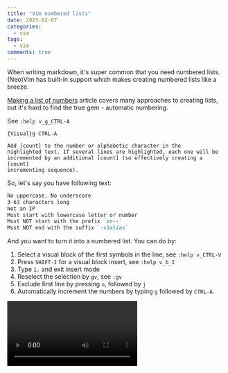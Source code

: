 ```yaml
---
title: "Vim numbered lists"
date: 2023-02-07
categories:
  - vim
tags:
  - vim
comments: true
---
```


When writing markdown, it's super common that you need numbered lists.
(Neo)Vim has built-in support which makes creating numbered lists like
a breeze.

[Making a list of numbers](https://vim.fandom.com/wiki/Making_a_list_of_numbers)
article covers many approaches to creating lists, but it's hard to find
the true gem - automatic numbering.

See `:help v_g_CTRL-A`

```text
{Visual}g CTRL-A

Add [count] to the number or alphabetic character in the
highlighted text. If several lines are highlighted, each one will be
incremented by an additional [count] (so effectively creating a [count]
incrementing sequence).
```

So, let's say you have following text:
  
```markdown
No uppercase, No underscore
3-63 characters long
Not an IP
Must start with lowercase letter or number
Must NOT start with the prefix `xn--`
Must NOT end with the suffix `-s3alias`
```

And you want to turn it into a numbered list. You can do by:
1. Select a visual block of the first symbols in the line, see `:help v_CTRL-V`
2. Press `SHIFT-I` for a visual block insert, see `:help v_b_I`
3. Type `1.` and exit insert mode
4. Reselect the selection by `gv`, see `:gv`
5. Exclude first line by pressing `o`, followed by `j`
5. Automatically increment the numbers by typing `g` followed by `CTRL-A`.


<video src="https://user-images.githubusercontent.com/28604639/217174881-83cbf357-6fca-431e-89de-c009e22c7465.mov" controls="controls" style="max-width: 730px;">
</video>
